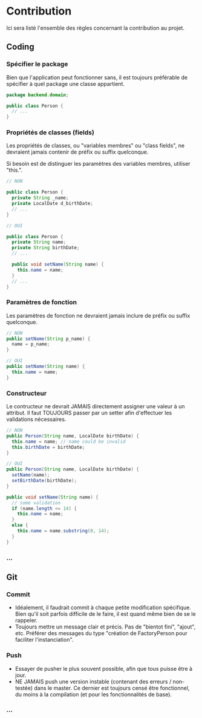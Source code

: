 # Contribution

Ici sera listé l'ensemble des règles concernant la contribution au projet. 

## Coding

### Spécifier le package

Bien que l'application peut fonctionner sans, il est toujours préférable de spécifier à quel package une classe appartient. 

```java
package backend.domain;

public class Person {
  // ...
}
```

### Propriétés de classes (fields)

Les propriétés de classes, ou "variables membres" ou "class fields", ne devraient jamais contenir de préfix ou suffix quelconque. 

Si besoin est de distinguer les paramètres des variables membres, utiliser "this.".

```java
// NON

public class Person {
  private String _name;
  private LocalDate d_birthDate;
  // ...
}

// OUI

public class Person {
  private String name;
  private String birthDate;
  // ...

  public void setName(String name) {
    this.name = name;
  }
  // ...
}
```

### Paramètres de fonction

Les paramètres de fonction ne devraient jamais inclure de préfix ou suffix quelconque. 

```java
// NON
public setName(String p_name) {
  name = p_name;
}

// OUI
public setName(String name) {
  this.name = name;
}
```

### Constructeur

Le contructeur ne devrait JAMAIS directement assigner une valeur à un attribut. Il faut TOUJOURS passer par un setter afin d'effectuer les validations nécessaires. 

```java
// NON
public Person(String name, LocalDate birthDate) {
  this.name = name; // name could be invalid
  this.birthDate = birthDate;
}

// OUI
public Person(String name, LocalDate birthDate) {
  setName(name);
  setBirthDate(birthDate);
}

public void setName(String name) {
  // some validation
  if (name.length <= 14) {
    this.name = name;
  }
  else {
    this.name = name.substring(0, 14);
  }
}
```

### ...



## Git

### Commit

* Idéalement, il faudrait commit à chaque petite modification spécifique. Bien qu'il soit parfois difficile de le faire, il est quand même bien de se le rappeler. 
* Toujours mettre un message clair et précis. Pas de "bientot fini", "ajout", etc. Préférer des messages du type "création de FactoryPerson pour faciliter l'instanciation".

### Push

* Essayer de pusher le plus souvent possible, afin que tous puisse être à jour.
* NE JAMAIS push une version instable (contenant des erreurs / non-testée) dans le master. Ce dernier est toujours censé être fonctionnel, du moins à la compilation (et pour les fonctionnalités de base).

### ...